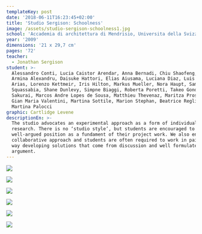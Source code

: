 ```yaml
---
templateKey: post
date: '2018-06-11T16:23:45+02:00'
title: 'Studio Sergison: Schoolness'
image: /assets/studio-sergison-schoolness1.jpg
school: 'Accademia di architettura di Mendrisio, Universita della Svizzera italiana'
year: '2009'
dimensions: '21 x 29,7 cm'
pages: '72'
teacher:
  - Jonathan Sergison
student: >-
  Alessandro Conti, Lucia Caistor Arendar, Anna Bernadi, Chiu Shaofeng, Oana
  Armina Alexandru, Daisuke Hattori, Elias Aiusama, Luciana Diaz, Luis Gonzalo
  Arias, Lorenzo Kettmeir, Iris Hilton, Markus Mueller, Nora Haupt, Samuel
  Squassabia, Shane Dunlevy, Simpne Biaggi, Roberta Poretti, Takeo Gondo, Taro
  Sakurai, Marcos Andre Lopes de Sousa, Matthieu Thevenaz, Maritza Prosdocimi,
  Gian Maria Valentini, Martina Sottile, Marion Stephan, Beatrice Reglieri,
  Martina Palocci
graphic: Cartlidge Levene
descriptionEn: >-
  The studio advocates an experimental approach as a form of individual
  research. There is no ‘studio style’, but students are encouraged to develop a
  well-argued position as a fundament of their project work. We also encourage a
  collaborative approach and students are often required to work in pairs as a
  way developing solutions that come from discussion and well formulated
  argument.
---
```


![](/assets/studio-sergison-schoolness2.jpg)

![](/assets/studio-sergison-schoolness3.jpg)

![](/assets/studio-sergison-schoolness4.jpg)

![](/assets/studio-sergison-schoolness5.jpg)

![](/assets/studio-sergison-schoolness6.jpg)

![](/assets/studio-sergison-schoolness7.jpg)
